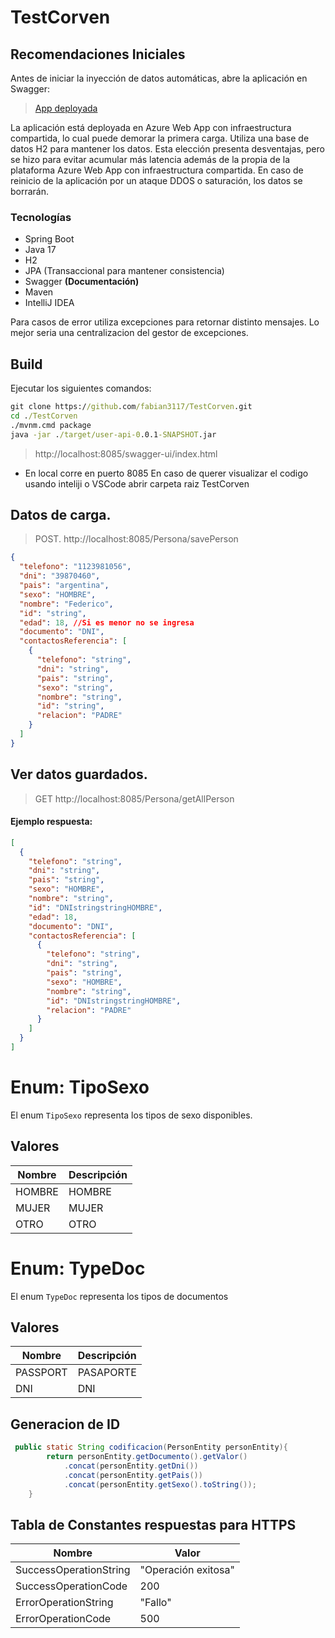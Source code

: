 # TestCorven

## Recomendaciones Iniciales

Antes de iniciar la inyección de datos automáticas, abre la aplicación en Swagger:

> [App deployada](https://testcoven.azurewebsites.net/swagger-ui/index.html)

La aplicación está deployada en Azure Web App con infraestructura compartida, lo cual puede demorar la primera carga. Utiliza una base de datos H2 para mantener los datos. Esta elección presenta desventajas, pero se hizo para evitar acumular más latencia además de la propia de la plataforma Azure Web App con infraestructura compartida. En caso de reinicio de la aplicación por un ataque DDOS o saturación, los datos se borrarán.

### Tecnologías

- Spring Boot
- Java 17
- H2
- JPA (Transaccional para mantener consistencia)
- Swagger **(Documentación)**
- Maven
- IntelliJ IDEA

Para casos de error utiliza excepciones para retornar distinto mensajes.
Lo mejor seria una centralizacion del gestor de excepciones.

## Build

Ejecutar los siguientes comandos:

```cmd
git clone https://github.com/fabian3117/TestCorven.git
cd ./TestCorven
./mvnm.cmd package
java -jar ./target/user-api-0.0.1-SNAPSHOT.jar
``` 
> http://localhost:8085/swagger-ui/index.html
- En local corre en puerto 8085
En caso de querer visualizar el codigo usando inteliji o VSCode abrir carpeta raiz TestCorven

## Datos de carga.
> POST.
http://localhost:8085/Persona/savePerson

```json
{
  "telefono": "1123981056",
  "dni": "39870460",
  "pais": "argentina",
  "sexo": "HOMBRE",
  "nombre": "Federico",
  "id": "string",
  "edad": 18, //Si es menor no se ingresa
  "documento": "DNI",
  "contactosReferencia": [
    {
      "telefono": "string",
      "dni": "string",
      "pais": "string",
      "sexo": "string",
      "nombre": "string",
      "id": "string",
      "relacion": "PADRE"
    }
  ]
}
```
## Ver datos guardados.
> GET
http://localhost:8085/Persona/getAllPerson
#### Ejemplo respuesta:
```json
[
  {
    "telefono": "string",
    "dni": "string",
    "pais": "string",
    "sexo": "HOMBRE",
    "nombre": "string",
    "id": "DNIstringstringHOMBRE",
    "edad": 18,
    "documento": "DNI",
    "contactosReferencia": [
      {
        "telefono": "string",
        "dni": "string",
        "pais": "string",
        "sexo": "HOMBRE",
        "nombre": "string",
        "id": "DNIstringstringHOMBRE",
        "relacion": "PADRE"
      }
    ]
  }
]
```

# Enum: TipoSexo

El enum `TipoSexo` representa los tipos de sexo disponibles.

## Valores

| Nombre   | Descripción |
|----------|-------------|
| HOMBRE   | HOMBRE      |
| MUJER    | MUJER       |
| OTRO     | OTRO        |

# Enum: TypeDoc

El enum `TypeDoc` representa los  tipos de documentos

## Valores

| Nombre   | Descripción |
|----------|-------------|
| PASSPORT   | PASAPORTE      |
| DNI    | DNI       |

## Generacion de ID

```java
 public static String codificacion(PersonEntity personEntity){
        return personEntity.getDocumento().getValor()
            .concat(personEntity.getDni())
            .concat(personEntity.getPais())
            .concat(personEntity.getSexo().toString());
    }
```
## Tabla de Constantes respuestas para HTTPS

| Nombre                   | Valor                       |
|--------------------------|-----------------------------|
| SuccessOperationString   | "Operación exitosa"         |
| SuccessOperationCode     | 200                         |
| ErrorOperationString     | "Fallo"                     |
| ErrorOperationCode       | 500                         |
